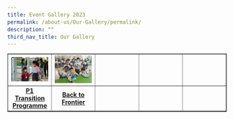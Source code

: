 ```yaml
---
title: Event Gallery 2023
permalink: /about-us/Our-Gallery/permalink/
description: ""
third_nav_title: Our Gallery
---
```

<table style="border-collapse: collapse; width: 100%;" border="1">
<tbody>
<tr>
<td style="width: 20%;"><img src="/images/EG23-P1.jpg"></td>
<td style="width: 20%;"><img src="/images/EG23-B2F.jpg"></td>
<td style="width: 20%;">&nbsp;</td>
<td style="width: 20%;">&nbsp;</td>
<td style="width: 20%;">&nbsp;</td>
</tr>
<tr>
<td style="width: 20%; text-align: center;"><strong><a href="/p1-transition-programme-2023/" target="_blank" rel="noopener">P1 Transition Programme</a></strong></td>
<td style="width: 20%; text-align: center;"><strong><a href="/p2-learning-journey-2022/" target="_blank" rel="noopener">Back to Frontier</a></strong></td>
<td style="width: 20%; text-align: center;">&nbsp;</td>
<td style="width: 20%; text-align: center;">&nbsp;</td>
<td style="width: 20%; text-align: center;">&nbsp;</td>
</tr>
</tbody>
</table>
